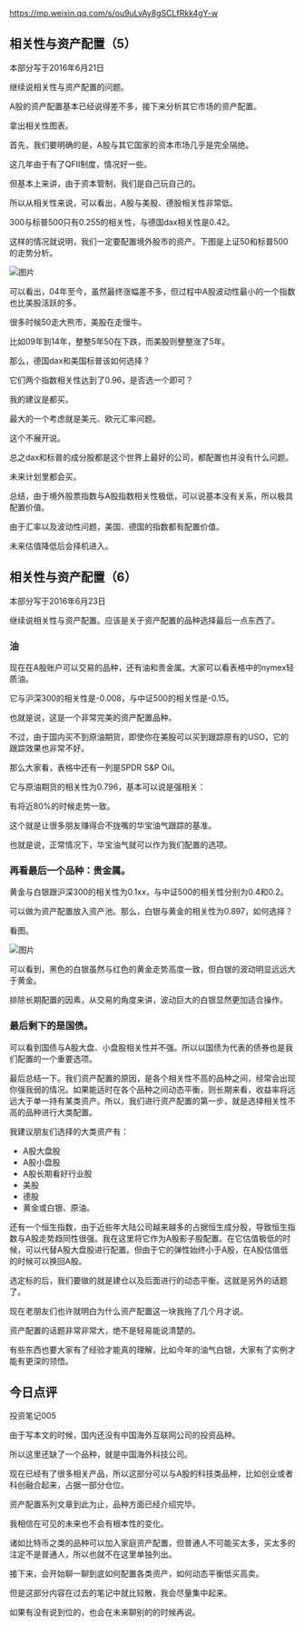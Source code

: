 

https://mp.weixin.qq.com/s/ou9uLvAy8gSCLfRkk4gY-w



## **相关性与资产配置（5）**

本部分写于2016年6月21日



继续说相关性与资产配置的问题。



A股的资产配置基本已经说得差不多，接下来分析其它市场的资产配置。

拿出相关性图表。



首先，我们要明确的是，A股与其它国家的资本市场几乎是完全隔绝。

这几年由于有了QFII制度，情况好一些。

但基本上来讲，由于资本管制，我们是自己玩自己的。

所以从相关性来说，可以看出，A股与美股、德股相关性非常低。

300与标普500只有0.255的相关性，与德国dax相关性是0.42。

这样的情况就说明，我们一定要配置境外股市的资产。下图是上证50和标普500的走势分析。



![图片](https://mmbiz.qpic.cn/mmbiz_png/SEPick5M9xjO4libvoA4ssC2ubZayj881gruxTQMZeiaiaDbqZ1RNmbY3y04ot1icR1joXibVnGJ0ib6wOMMlERj12LjA/640?wx_fmt=png&tp=webp&wxfrom=5&wx_lazy=1&wx_co=1)



可以看出，04年至今，虽然最终涨幅差不多，但过程中A股波动性最小的一个指数也比美股活跃的多。

很多时候50走大熊市，美股在走慢牛。

比如09年到14年，整整5年50在下跌，而美股则整整涨了5年。



那么，德国dax和美国标普该如何选择？

它们两个指数相关性达到了0.96，是否选一个即可？

我的建议是都买。

最大的一个考虑就是美元、欧元汇率问题。

这个不展开说。

总之dax和标普的成分股都是这个世界上最好的公司，都配置也并没有什么问题。

未来计划里都会买。



总结，由于境外股票指数与A股指数相关性极低，可以说基本没有关系，所以极具配置价值。

由于汇率以及波动性问题，美国、德国的指数都有配置价值。

未来估值降低后会择机进入。



## **相关性与资产配置（6）**

本部分写于2016年6月23日



继续说相关性与资产配置。应该是关于资产配置的品种选择最后一点东西了。

### 油

现在在A股账户可以交易的品种，还有油和贵金属。大家可以看表格中的nymex轻质油。

它与沪深300的相关性是-0.008，与中证500的相关性是-0.15。

也就是说，这是一个非常完美的资产配置品种。

不过，由于国内买不到原油期货，即使你在美股可以买到跟踪原有的USO，它的跟踪效果也非常不好。

那么大家看，表格中还有一列是SPDR S&P Oil。

它与原油期货的相关性为0.796，基本可以说是强相关：

有将近80%的时候走势一致。



这个就是让很多朋友赚得合不拢嘴的华宝油气跟踪的基准。

也就是说，正常情况下，华宝油气就可以作为我们配置的选项。



### 再看最后一个品种：贵金属。

黄金与白银跟沪深300的相关性为0.1xx，与中证500的相关性分别为0.4和0.2。

可以做为资产配置放入资产池。那么，白银与黄金的相关性为0.897，如何选择？



看图。



![图片](https://mmbiz.qpic.cn/mmbiz_png/SEPick5M9xjO4libvoA4ssC2ubZayj881gje6et9NBBejO2ibs36gIhBLuhy3coHUUOmqgb9VW4zHiceMlnGS4iaEuw/640?wx_fmt=png&tp=webp&wxfrom=5&wx_lazy=1&wx_co=1)



可以看到，黑色的白银虽然与红色的黄金走势高度一致，但白银的波动明显远远大于黄金。

排除长期配置的因素，从交易的角度来讲，波动巨大的白银显然更加适合操作。



### 最后剩下的是国债。

可以看到国债与A股大盘、小盘股相关性并不强。所以以国债为代表的债券也是我们配置的一个重要选项。



最后总结一下。我们资产配置的原因，是各个相关性不高的品种之间，经常会出现你强我弱的情况。如果能适时在各个品种之间动态平衡，则长期来看，收益率将远远大于单一持有某类资产。所以，我们进行资产配置的第一步，就是选择相关性不高的品种进行大类配置。



我建议朋友们选择的大类资产有：

- A股大盘股
- A股小盘股
- A股长期看好行业股
- 美股
- 德股
- 黄金或白银、原油。



还有一个恒生指数，由于近些年大陆公司越来越多的占据恒生成分股，导致恒生指数与A股走势趋同性很强。我在这里将它作为A股影子股配置。在它估值极低的时候，可以代替A股大盘股进行配置。但由于它的弹性始终小于A股，在A股估值低的时候可以换回A股。



选定标的后，我们要做的就是建仓以及后面进行的动态平衡。这就是另外的话题了。



现在老朋友们也许就明白为什么资产配置这一块我拖了几个月才说。

资产配置的话题非常非常大，绝不是轻易能说清楚的。

有些东西也要大家有了经验才能真的理解，比如今年的油气白银，大家有了实例才能有更深的领悟。



## **今日点评**

投资笔记005



由于写本文的时候，国内还没有中国海外互联网公司的投资品种。

所以这里还缺了一个品种，就是中国海外科技公司。

现在已经有了很多相关产品，所以这部分可以与A股的科技类品种，比如创业或者科创融合起来，占据一部分仓位。



资产配置系列文章到此为止，品种方面已经介绍完毕。

我相信在可见的未来也不会有根本性的变化。

诸如比特币之类的品种可以加入家庭资产配置，但普通人不可能买太多，买太多的注定不是普通人，所以也就不在这里单独列出。

接下来，会开始聊一聊到底如何配置各类资产，如何动态平衡低买高卖。

但是这部分内容在过去的笔记中就比较散，我会尽量集中起来。

如果有没有说到位的，也会在未来聊别的的时候再说。